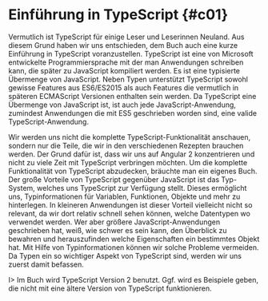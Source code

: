 # Einführung in TypeScript {#c01}

Vermutlich ist TypeScript für einige Leser und Leserinnen Neuland. Aus diesem Grund haben wir uns entschieden, dem Buch auch eine kurze Einführung in TypeScript voranzustellen.
TypeScript ist eine von Microsoft entwickelte Programmiersprache mit der man Anwendungen schreiben kann, die später zu JavaScript kompiliert werden.
Es ist eine typisierte Übermenge von JavaScript.
Neben Typen unterstützt TypeScript sowohl gewisse Features aus ES6/ES2015 als auch Features die vermutlich in späteren ECMAScript Versionen enthalten sein werden.
Da TypeScript eine Übermenge von JavaScript ist, ist auch jede JavaScript-Anwendung, zumindest Anwendungen die mit ES5 geschrieben worden sind, eine valide TypeScript-Anwendung.

Wir werden uns nicht die komplette TypeScript-Funktionalität anschauen, sondern nur die Teile, die wir in den verschiedenen Rezepten brauchen werden.
Der Grund dafür ist, dass wir uns auf Angular 2 konzentrieren und nicht zu viele Zeit mit TypeScript verbringen möchten.
Um die komplette Funktionalität von TypeScript abzudecken, bräuchte man ein eigenes Buch.
Der große Vorteile von TypeScript gegenüber JavaScript ist das Typ-System, welches uns TypeScript zur Verfügung stellt.
Dieses ermöglicht uns, Typinformationen für Variablen, Funktionen, Objekte und mehr zu hinterlegen.
In kleineren Anwendungen ist dieser Vorteil vielleicht nicht so relevant, da wir dort relativ schnell sehen können, welche Datentypen wo verwendet werden.
Wer aber größere JavaScript-Anwendungen geschrieben hat, weiß, wie schwer es sein kann, den Überblick zu bewahren und herauszufinden welche Eigenschaften ein bestimmtes Objekt hat.
Mit Hilfe von Typinformationen können wir solche Probleme vermeiden.
Da Typen ein so wichtiger Aspekt von TypeScript sind, werden wir uns zuerst damit befassen.

I> Im Buch wird TypeScript Version 2 benutzt. Ggf. wird es Beispiele geben, die nicht mit eine ältere Version von TypeScript funktionieren.

